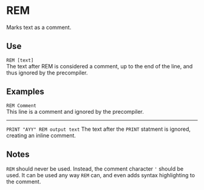 # REM #
Marks text as a comment.

## Use ##
`REM [text]`  
The text after REM is considered a comment, up to the end of the line,
and thus ignored by the precompiler.

## Examples ##
`REM Comment`  
This line is a comment and ignored by the precompiler.
- - -
`PRINT "AYY" REM output text`
The text after the `PRINT` statment is ignored, creating an inline comment.

## Notes ##
`REM` should never be used. Instead, the comment character `'` should be used.
It can be used any way `REM` can, and even adds syntax highlighting to the comment.
